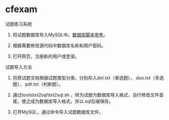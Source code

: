 cfexam
======

试题练习系统

1. 将试题数据库导入MySQL中。[数据库脚本参考](https://github.com/cforth/cfexam/tree/master/tools/create_table.sql)。

2. 根据需要修改源代码中数据库名称和用户密码。

3. 打开网页，注册新的用户或登录。


试题导入方法

1. 将原试题文档根据试题类型分类，分别存入dxt.txt（单选题）， duo.txt（多选题）， pdt.txt（判断题）。

2. 通过tools\txt2sql\txt2sql.sh ，转为试题为数据库导入格式，自行修改文件首尾，使之成为数据库导入格式，并以.sql后缀保存。

3. 打开MySQL，通过命令导入试题数据库文件。
